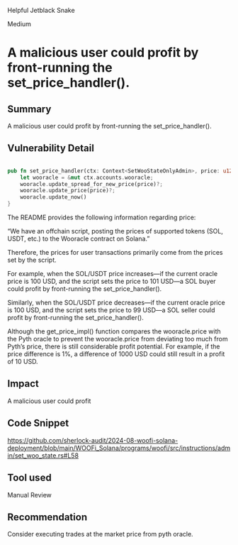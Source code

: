 Helpful Jetblack Snake

Medium

# A malicious user could profit by front-running the set_price_handler().


## Summary
A malicious user could profit by front-running the set_price_handler().
## Vulnerability Detail
```rust

pub fn set_price_handler(ctx: Context<SetWooStateOnlyAdmin>, price: u128) -> Result<()> {
    let wooracle = &mut ctx.accounts.wooracle;
    wooracle.update_spread_for_new_price(price)?;
    wooracle.update_price(price)?;
    wooracle.update_now()
}
```
The README provides the following information regarding price:

“We have an offchain script, posting the prices of supported tokens (SOL, USDT, etc.) to the Wooracle contract on Solana.”

Therefore, the prices for user transactions primarily come from the prices set by the script.

For example, when the SOL/USDT price increases—if the current oracle price is 100 USD, and the script sets the price to 101 USD—a SOL buyer could profit by front-running the set_price_handler().

Similarly, when the SOL/USDT price decreases—if the current oracle price is 100 USD, and the script sets the price to 99 USD—a SOL seller could profit by front-running the set_price_handler().

Although the get_price_impl() function compares the wooracle.price with the Pyth oracle to prevent the wooracle.price from deviating too much from Pyth’s price, there is still considerable profit potential. For example, if the price difference is 1%, a difference of 1000 USD could still result in a profit of 10 USD.

## Impact
A malicious user could profit 
## Code Snippet
https://github.com/sherlock-audit/2024-08-woofi-solana-deployment/blob/main/WOOFi_Solana/programs/woofi/src/instructions/admin/set_woo_state.rs#L58
## Tool used

Manual Review

## Recommendation
Consider executing trades at the market price from pyth oracle.